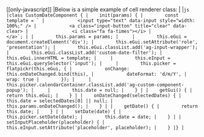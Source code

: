 [[only-javascript]]
|Below is a simple example of cell renderer class:
|
|```js
|class CustomDateComponent {
|    init(params) {
|        const template = `
|            <input type="text" data-input style="width: 100%;" />
|            <a class="input-button" title="clear" data-clear>
|                <i class="fa fa-times"></i>
|            </a>`;
|
|        this.params = params;
|    
|        this.eGui = document.createElement('div');
|        this.eGui.setAttribute('role', 'presentation');
|        this.eGui.classList.add('ag-input-wrapper');
|        this.eGui.classList.add('custom-date-filter');
|        this.eGui.innerHTML = template;
|    
|        this.eInput = this.eGui.querySelector('input');
|    
|        this.picker = flatpickr(this.eGui, {
|            onChange: this.onDateChanged.bind(this),
|            dateFormat: 'd/m/Y',
|            wrap: true
|        });
|    
|        this.picker.calendarContainer.classList.add('ag-custom-component-popup');
|    
|        this.date = null;
|    }
|
|    getGui() {
|        return this.eGui;
|    }
|
|    onDateChanged(selectedDates) {
|        this.date = selectedDates[0] || null;
|        this.params.onDateChanged();
|    }
|
|    getDate() {
|        return this.date;
|    }
|
|    setDate(date) {
|        this.picker.setDate(date);
|        this.date = date;
|    }
|
|    setInputPlaceholder(placeholder) {
|        this.eInput.setAttribute('placeholder', placeholder);
|    }
|}
|```
